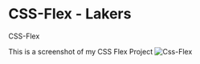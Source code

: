 # CSS-Flex - Lakers
CSS-Flex


This is a screenshot of my CSS Flex Project
![Css-Flex](css-flex.png)
